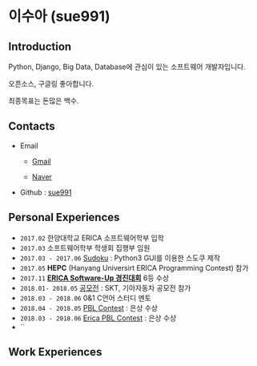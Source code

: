 # **이수아** (sue991)

## Introduction

Python, Django, Big Data, Database에 관심이 있는 소프트웨어 개발자입니다.

오픈소스, 구글링 좋아합니다. 

최종목표는 돈많은 백수.

## Contacts

- Email

  + [Gmail](mailto:azing997@gmail.com)

  + [Naver](mailto:sue991@naver.com)
- Github : [sue991](https://github.com/sue991)

## Personal Experiences

- `2017.02` 한양대학교 ERICA 소프트웨어학부 입학
- `2017.03` 소프트웨어학부 학생회 집행부 임원
- `2017.03 - 2017.06` [Sudoku](https://github.com/sue991/Sudoku) : Python3 GUI를 이용한 스도쿠 제작
- `2017.05` **HEPC** (Hanyang Universirt ERICA Programming Contest) 참가
- `2017.11` [**ERICA Software-Up 경진대회**](https://github.com/sue991/portfolio/tree/master/SW_UP_%EA%B2%BD%EC%A7%84%EB%8C%80%ED%9A%8C) 6등 수상
- `2018.01- 2018.05` [공모전](https://github.com/sue991/portfolio/tree/master/%EA%B3%B5%EB%AA%A8%EC%A0%84) : SKT, 기아자동차 공모전 참가
- `2018.03 - 2018.06` 0&1 C언어 스터디 멘토
- `2018.04 - 2018.05` [PBL Contest]() : 은상 수상
- `2018.03 - 2018.06` [Erica PBL Contest]() :  은상 수상
- ``

## Work Experiences

